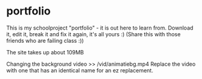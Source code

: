 # portfolio

This is my schoolproject "portfolio" - it is out here to learn from. Download it, edit it, break it and fix it again, it's all yours :)
(Share this with those friends who are failing class :))

The site takes up about 109MB

Changing the background video >> /vid/animatiebg.mp4
Replace the video with one that has an identical name for an ez replacement.
